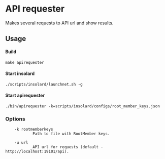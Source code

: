 API requester
===============
   Makes several requests to API url and show results.

Usage
----------
#### Build

    make apirequester
   
#### Start insolard

    ./scripts/insolard/launchnet.sh -g
   
#### Start apirequester

    ./bin/apirequester -k=scripts/insolard/configs/root_member_keys.json

### Options

        -k rootmemberkeys
                Path to file with RootMember keys.

        -u url
                API url for requests (default - http://localhost:19101/api).
